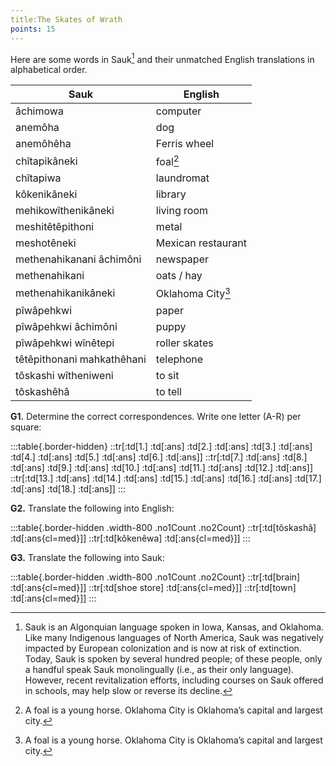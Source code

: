 ```yaml
---
title:The Skates of Wrath 
points: 15 
---
```



Here are some words in Sauk[^1]
and their unmatched English translations in alphabetical order.

|Sauk|English|
|-|-|
| âchimowa | computer |
| anemôha | dog |
| anemôhêha | Ferris wheel |
| chîtapikâneki | foal[^2] |
| chîtapiwa | laundromat |
| kôkenikâneki | library |
| mehikowîthenikâneki | living room |
| meshitêtêpithoni | metal |
| meshotêneki | Mexican restaurant |
| methenahikanani âchimôni | newspaper |
| methenahikani | oats / hay |
| methenahikanikâneki | Oklahoma City[^2] |
| pîwâpehkwi | paper |
| pîwâpehkwi âchimôni | puppy |
| pîwâpehkwi wînêtepi | roller skates |
| têtêpithonani mahkathêhani | telephone |
| tôskashi wîtheniweni | to sit |
| tôskashêhâ | to tell |

**G1.** Determine the correct correspondences. Write one letter (A-R) per square:

:::table{.border-hidden}
::tr[:td[1.] :td[:ans] :td[2.] :td[:ans] :td[3.] :td[:ans] :td[4.] :td[:ans] :td[5.] :td[:ans] :td[6.] :td[:ans]]
::tr[:td[7.] :td[:ans] :td[8.] :td[:ans] :td[9.] :td[:ans] :td[10.] :td[:ans] :td[11.] :td[:ans] :td[12.] :td[:ans]]
::tr[:td[13.] :td[:ans] :td[14.] :td[:ans] :td[15.] :td[:ans] :td[16.] :td[:ans] :td[17.] :td[:ans] :td[18.] :td[:ans]]
:::

[^1]: Sauk is an Algonquian language spoken in Iowa, Kansas, and Oklahoma. Like many Indigenous languages of North America, Sauk was negatively
impacted by European colonization and is now at risk of extinction. Today, Sauk is spoken by several hundred people; of these people, only a
handful speak Sauk monolingually (i.e., as their only language). However, recent revitalization efforts, including courses on Sauk offered in
schools, may help slow or reverse its decline.
[^2]: A foal is a young horse. Oklahoma City is Oklahoma’s capital and largest city.

**G2.** Translate the following into English:

:::table{.border-hidden .width-800 .no1Count .no2Count}
::tr[:td[tôskashâ] :td[:ans{cl=med}]] 
::tr[:td[kôkenêwa] :td[:ans{cl=med}]]
:::

**G3.** Translate the following into Sauk:

:::table{.border-hidden .width-800 .no1Count .no2Count}
::tr[:td[brain] :td[:ans{cl=med}]]
::tr[:td[shoe store] :td[:ans{cl=med}]] 
::tr[:td[town] :td[:ans{cl=med}]]
:::